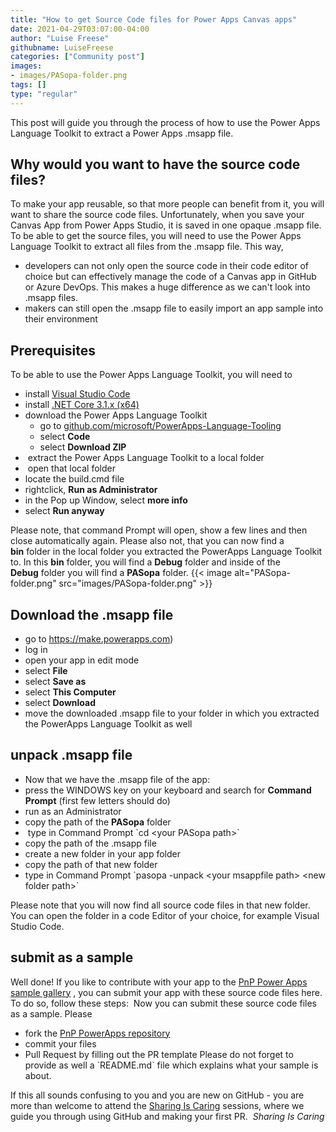 ```yaml
---
title: "How to get Source Code files for Power Apps Canvas apps"
date: 2021-04-29T03:07:00-04:00
author: "Luise Freese"
githubname: LuiseFreese
categories: ["Community post"]
images:
- images/PASopa-folder.png
tags: []
type: "regular"
---
```


This post will guide you through the process of how to use the Power
Apps Language Toolkit to extract a Power Apps .msapp file. 

## Why would you want to have the source code files?  

To make your app reusable, so that more people can benefit from it, you
will want to share the source code files. Unfortunately, when you save
your Canvas App from Power Apps Studio, it is saved in one opaque .msapp
file. To be able to get the source files, you will need to use the Power
Apps Language Toolkit to extract all files from the .msapp file. This
way,

-   developers can not only open the source code in their code editor of
    choice but can effectively manage the code of a Canvas app in GitHub
    or Azure DevOps. This makes a huge difference as we can't look into
    .msapp files.
-   makers can still open the .msapp file to easily import an app sample
    into their environment

## Prerequisites 

To be able to use the Power Apps Language Toolkit, you will need to

-   install [Visual Studio Code](https://code.visualstudio.com) 
-   install [.NET Core 3.1.x
    (x64)](https://dotnet.microsoft.com/download/dotnet-core/3.1) 
-   download the Power Apps Language Toolkit
    -   go to
        [github.com/microsoft/PowerApps-Language-Tooling](https://github.com/microsoft/PowerApps-Language-Tooling) 
    -   select **Code**
    -   select **Download ZIP**
-    extract the Power Apps Language Toolkit to a local folder
-    open that local folder
-   locate the build.cmd file
-   rightclick, **Run as Administrator**
-   in the Pop up Window, select **more info**
-   select **Run anyway**

Please note, that command Prompt will open, show a few lines and then
close automatically again.
Please also not, that you can now find a **bin** folder in the local
folder you extracted the PowerApps Language Toolkit to. In this
**bin** folder, you will find a **Debug** folder and inside of the
**Debug** folder you will find a **PASopa** folder.
{{< image alt="PASopa-folder.png" src="images/PASopa-folder.png" >}}

## **Download the .msapp file** 

-   go to <https://make.powerapps.com>)
-   log in
-   open your app in edit mode
-   select **File**
-   select **Save as**
-   select **This Computer**
-   select **Download**
-   move the downloaded .msapp file to your folder in which you
    extracted the PowerApps Language Toolkit as well

## unpack .msapp file 

-   Now that we have the .msapp file of the app:
-   press the WINDOWS key on your keyboard and search for **Command
    Prompt** (first few letters should do)
-   run as an Administrator
-   copy the path of the **PASopa** folder
-    type in Command Prompt \`cd \<your PASopa path>\`
-   copy the path of the .msapp file
-   create a new folder in your app folder
-   copy the path of that new folder
-   type in Command Prompt \`pasopa -unpack \<your msappfile path> \<new
    folder path>\`

Please note that you will now find all source code files in that new
folder. You can open the folder in a code Editor of your choice, for
example Visual Studio Code.

## submit as a sample 

Well done! If you like to contribute with your app to the [PnP Power
Apps sample gallery](https://pnp.github.io/powerplatform-samples/) , you
can submit your app with these source code files here. To do so, follow
these steps: 
Now you can submit these source code files as a sample. Please

-   fork the [PnP PowerApps
    repository](https://github.com/pnp/powerapps-samples) 
-   commit your files
-   Pull Request by filling out the PR template
Please do not forget to provide as well a \`README.md\` file which
explains what your sample is about.

If this all sounds confusing to you and you are new on GitHub - you are
more than welcome to attend the [Sharing Is
Caring](https://pnp.github.io/sharing-is-caring) sessions, where we
guide you through using GitHub and making your first PR. 
*Sharing Is Caring*
